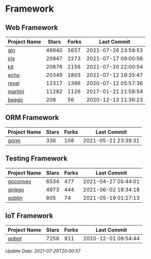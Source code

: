 # Framework

## Web Framework
| Project Name | Stars | Forks | Last Commit |
| ------------ | ----- | ----- | ----------- |
| [gin](https://github.com/gin-gonic/gin) | 49940 | 5657 | 2021-07-26 23:59:53 |
| [iris](https://github.com/kataras/iris) | 20947 | 2273 | 2021-07-17 09:00:56 |
| [kit](https://github.com/go-kit/kit) | 20876 | 2156 | 2021-07-20 22:00:54 |
| [echo](https://github.com/labstack/echo) | 20349 | 1803 | 2021-07-12 19:35:47 |
| [revel](https://github.com/revel/revel) | 12317 | 1396 | 2020-07-12 05:57:36 |
| [martini](https://github.com/go-martini/martini) | 11282 | 1126 | 2017-01-21 21:58:54 |
| [beego](https://github.com/astaxie/beego) | 208 | 56 | 2020-12-13 11:36:23 |

## ORM Framework
| Project Name | Stars | Forks | Last Commit |
| ------------ | ----- | ----- | ----------- |
| [gorm](https://github.com/jinzhu/gorm) | 336 | 108 | 2021-05-21 23:39:31 |

## Testing Framework
| Project Name | Stars | Forks | Last Commit |
| ------------ | ----- | ----- | ----------- |
| [goconvey](https://github.com/smartystreets/goconvey) | 6534 | 477 | 2021-04-27 05:44:01 |
| [ginkgo](https://github.com/onsi/ginkgo) | 4973 | 444 | 2021-06-02 18:34:18 |
| [goblin](https://github.com/franela/goblin) | 805 | 74 | 2021-05-19 01:27:13 |

## IoT Framework
| Project Name | Stars | Forks | Last Commit |
| ------------ | ----- | ----- | ----------- |
| [gobot](https://github.com/hybridgroup/gobot) | 7258 | 911 | 2020-12-01 09:54:44 |

*Update Date: 2021-07-29T20:00:57*